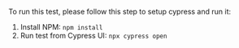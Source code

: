 To run this test, please follow this step to setup cypress and run it:
1. Install NPM: `npm install`
2. Run test from Cypress UI: `npx cypress open`